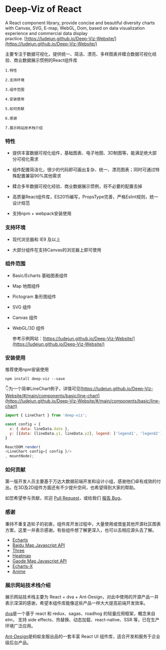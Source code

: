 # Deep-Viz of React

A React component library, provide concise and beautiful diversity charts with Canvas, SVG, E-map, WebGL, Dom, based on data visualization experience and commercial data display practice. [https://ludejun.github.io/Deep-Viz-Website/](https://ludejun.github.io/Deep-Viz-Website/)

主要专注于数据可视化，提供统一、简洁、漂亮、多样图表并糅合数据可视化经验、商业数据展示惯例的React组件库

~~~
1.特性

2.支持环境

3.组件范围

4.安装使用

5.如何贡献

6.感谢

7.展示网站技术栈介绍
~~~

### 特性

- 提供丰富数据可视化组件，基础图表、电子地图、3D制图等，能满足绝大部分可视化需求


- 组件配置简洁化，很少的代码即可画出复杂、统一、漂亮图表；同时可通过特殊配置兼容90%其他需求


- 糅合多年数据可视化经验、商业数据展示惯例，将不必要的配置去掉


- 高质量React组件库，ES2015编写，PropsType完善，严格Eslint规则，统一设计规范


- 支持npm + webpack安装使用

### 支持环境

- 现代浏览器和 IE9 及以上


- 大部分组件在支持Canvas的浏览器上即可使用

### 组件范围

- Basic/Echarts 基础图表组件


- Map 地图组件


- Pictogram 象形图组件


- SVG 组件


- Canvas 组件


- WebGL/3D 组件

  参考示例网站：[https://ludejun.github.io/Deep-Viz-Website/](https://ludejun.github.io/Deep-Viz-Website/)

### 安装使用

推荐使用npm安装使用

```shell
npm install deep-viz --save
```

👇为一个简单LineChart例子，详情可见[https://ludejun.github.io/Deep-Viz-Website/#/main/components/basic/line-chart](https://ludejun.github.io/Deep-Viz-Website/#/main/components/basic/line-chart)

```javascript
import { LineChart } from 'deep-viz';

const config = {
  x: { data: lineData.date },
  y: [{data: [lineData.y1, lineData.y2], legend: ['legend1', 'legend2'], name: 'yAxisName/unit'}]
}

ReactDOM.render(
<LineChart config={ config }/>
, mountNode);
```

### 如何贡献

第一版开发人员主要基于万达大数据前端开发和设计小组，感谢他们卓有成效的付出。在3D及2D组件方面还有不少提升空间，也希望得到大家的帮助。

如您希望参与贡献，欢迎 [Pull Request](https://github.com/ludejun/Deep-Viz/pulls)，或给我们 [报告 Bug](https://github.com/ludejun/Deep-Viz/issues)。

### 感谢

秉持不重复造轮子的初衷，组件库开发过程中，大量使用或借鉴其他开源社区图表方案，这里一并表示感谢。有些组件想了解更深入，也可以去相应源头去了解。

- [Echarts](http://echarts.baidu.com/)
- [Baidu Map Javascript API](http://lbsyun.baidu.com/index.php?title=jspopular)
- [Three](https://threejs.org/)
- [Heatmap](https://github.com/pa7/heatmap.js)
- [Gaode Map Javascript API](http://lbs.amap.com/api/javascript-api/summary/)
- [Echarts-X](http://echarts.baidu.com/echarts2/x/doc/index.html)
- [Anime](http://anime-js.com/)

### 展示网站技术栈介绍

展示网站技术栈主要为 React + dva + Ant-Design，对此中使用的开源产品一并表示深深的感谢，希望本组件库能像这些产品一样大大提高前端开发效率。

[dva](https://github.com/dvajs/dva)是一个基于 react 和 redux、sagas、roadhog 的轻量应用框架，概念来自 elm， 支持 side effects、热替换、动态加载、react-native、SSR 等，已在生产环境广泛应用。

[Ant-Design](https://github.com/ant-design/ant-design)是蚂蚁金服出品的一套丰富 React UI 组件库，适合开发和服务于企业级后台产品。
